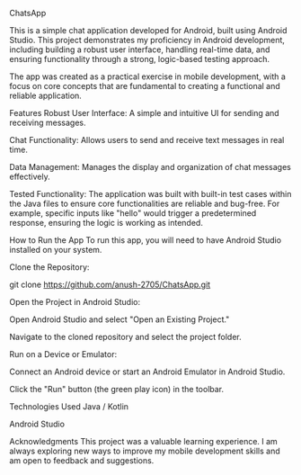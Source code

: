 ChatsApp

This is a simple chat application developed for Android, built using Android Studio. This project demonstrates my proficiency in Android development, including building a robust user interface, handling real-time data, and ensuring functionality through a strong, logic-based testing approach.

The app was created as a practical exercise in mobile development, with a focus on core concepts that are fundamental to creating a functional and reliable application.

Features
Robust User Interface: A simple and intuitive UI for sending and receiving messages.

Chat Functionality: Allows users to send and receive text messages in real time.

Data Management: Manages the display and organization of chat messages effectively.

Tested Functionality: The application was built with built-in test cases within the Java files to ensure core functionalities are reliable and bug-free. For example, specific inputs like "hello" would trigger a predetermined response, ensuring the logic is working as intended.

How to Run the App
To run this app, you will need to have Android Studio installed on your system.

Clone the Repository:

git clone https://github.com/anush-2705/ChatsApp.git

Open the Project in Android Studio:

Open Android Studio and select "Open an Existing Project."

Navigate to the cloned repository and select the project folder.

Run on a Device or Emulator:

Connect an Android device or start an Android Emulator in Android Studio.

Click the "Run" button (the green play icon) in the toolbar.

Technologies Used
Java / Kotlin

Android Studio

Acknowledgments
This project was a valuable learning experience. I am always exploring new ways to improve my mobile development skills and am open to feedback and suggestions.
